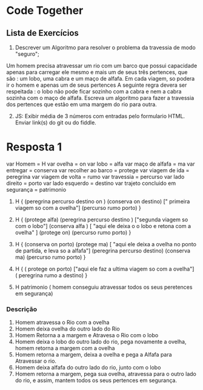 # Code Together

## Lista de Exercícios

1. Descrever um Algoritmo para resolver o problema da travessia de modo "seguro";

Um homem precisa atravessar um rio com um barco que possui capacidade apenas  para carregar ele mesmo e mais um de seus três  pertences, que são : um lobo, uma cabra e um maço de alfafa. Em cada viagem, so podera ir o homem e apenas um de seus pertences A seguinte regra devera ser respeitada : o lobo não pode ficar sozinho com a cabra  e nem a cabra sozinha com o maço de alfafa. Escreva um algoritmo para fazer a travessia dos pertences que estão em uma margem do rio para outra.



2. JS: Exibir média de 3 números com entradas pelo formulario HTML. Enviar link(s) do git ou do fiddle.

# Resposta 1

var Homem = H
var ovelha = on
var lobo = alfa
var maço de alfafa = ma
var entregar = conserva
var recolher ao barco = protege
var viagem de ida = peregrina
var viagem de volta = rumo
var travessia = percurso
var lado direito = porto
var lado esquerdo = destino
var trajeto concluido em segurança = patrimonio

1. H {
    (peregrina percurso destino on )
    (conserva on destino) [" primeira viagem so com a ovelha"]
    (percurso rumo porto)
    }

2. H {
    (protege alfa)
    (peregrina percurso destino )  ["segunda viagem so com o lobo"]
    (conserva alfa )     [ "aqui ele deixa o o lobo e retona com a ovelha" ]
    (protege on)
    (percurso rumo porto)
}

3. H {
    (conserva on porto)
    (protege ma)   [ "aqui ele deixa a ovelha no ponto de partida, e leva so a alfafa"]
    (peregrina percurso destino)
    (conserva ma)
    (percurso rumo porto)
}

4. H {
    ( protege on porto) ["aqui ele faz a ultima viagem so com a ovelha"]
    ( peregrina rumo a destino)
}

5. H patrimonio ( homem conseguiu atravessar todos os seus peretences em segurança)

### Descrição

1. Homem atravessa o Rio com a ovelha
2. Homem deixa ovelha do outro lado do Rio
3. Homem Retorna a a margem e Atravesa o Rio com o lobo
4. Homem deixa o lobo do outro lado do rio, pega novamente a ovelha, homem retorna a margem com a ovelha
5. Homem retorna a margem, deixa a ovelha e pega a Alfafa para Atravessar o rio.
6. Homem deixa alfafa do outro lado do rio, junto com o lobo
7. Homem retorna a margem, pega sua ovelha, atravessa para o outro lado do rio, e assim, mantem todos os seus pertences em segurança.